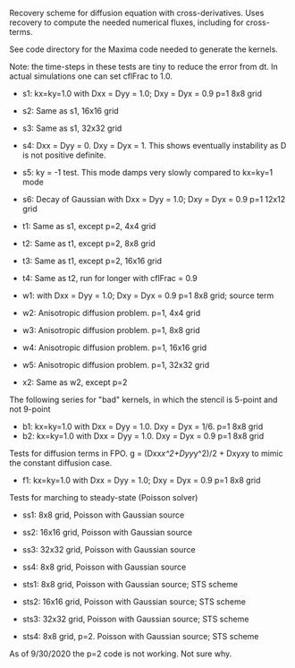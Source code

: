 Recovery scheme for diffusion equation with cross-derivatives. Uses
recovery to compute the needed numerical fluxes, including for
cross-terms.

See code directory for the Maxima code needed to generate the kernels.

Note: the time-steps in these tests are tiny to reduce the error from
dt. In actual simulations one can set cflFrac to 1.0.

- s1: kx=ky=1.0 with Dxx = Dyy = 1.0; Dxy = Dyx = 0.9 p=1 8x8 grid
- s2: Same as s1, 16x16 grid
- s3: Same as s1, 32x32 grid
- s4: Dxx = Dyy = 0. Dxy = Dyx = 1. This shows eventually instability
  as D is not positive definite.
- s5: ky = -1 test. This mode damps very slowly compared to kx=ky=1 mode
- s6: Decay of Gaussian with Dxx = Dyy = 1.0; Dxy = Dyx = 0.9 p=1 12x12 grid

- t1: Same as s1, except p=2, 4x4 grid
- t2: Same as t1, except p=2, 8x8 grid
- t3: Same as t1, except p=2, 16x16 grid
- t4: Same as t2, run for longer with cflFrac = 0.9

- w1: with Dxx = Dyy = 1.0; Dxy = Dyx = 0.9 p=1 8x8 grid; source term
- w2: Anisotropic diffusion problem. p=1, 4x4 grid
- w3: Anisotropic diffusion problem. p=1, 8x8 grid
- w4: Anisotropic diffusion problem. p=1, 16x16 grid
- w5: Anisotropic diffusion problem. p=1, 32x32 grid

- x2: Same as w2, except p=2

The following series for "bad" kernels, in which the stencil is
5-point and not 9-point

- b1: kx=ky=1.0 with Dxx = Dyy = 1.0. Dxy = Dyx = 1/6. p=1 8x8 grid
- b2: kx=ky=1.0 with Dxx = Dyy = 1.0. Dxy = Dyx = 0.9 p=1 8x8 grid

Tests for diffusion terms in FPO. g = (Dxx*x^2+Dyy*y^2)/2 + Dxy*x*y to
mimic the constant diffusion case.

- f1: kx=ky=1.0 with Dxx = Dyy = 1.0; Dxy = Dyx = 0.9 p=1 8x8 grid

Tests for marching to steady-state (Poisson solver)

- ss1: 8x8 grid, Poisson with Gaussian source
- ss2: 16x16 grid, Poisson with Gaussian source
- ss3: 32x32 grid, Poisson with Gaussian source
- ss4: 8x8 grid, Poisson with Gaussian source

- sts1: 8x8 grid, Poisson with Gaussian source; STS scheme
- sts2: 16x16 grid, Poisson with Gaussian source; STS scheme
- sts3: 32x32 grid, Poisson with Gaussian source; STS scheme
- sts4: 8x8 grid, p=2. Poisson with Gaussian source; STS scheme

As of 9/30/2020 the p=2 code is not working. Not sure why.
